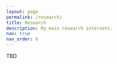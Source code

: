 ```yaml
---
layout: page
permalink: /research/
title: Research
description: My main research intersets.
nav: true
nav_order: 6
---
```


TBD